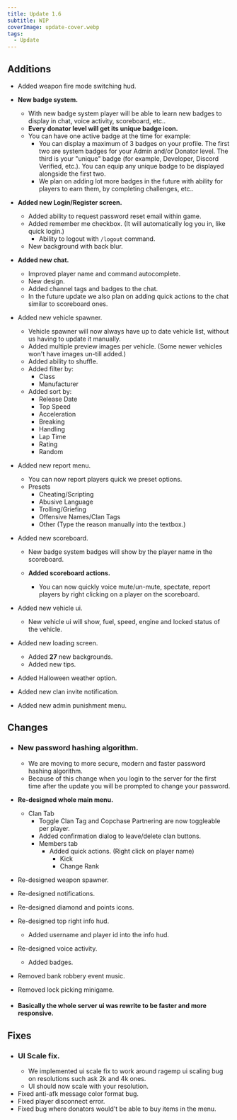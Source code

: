 ```yaml
---
title: Update 1.6
subtitle: WIP
coverImage: update-cover.webp
tags:
  - Update
---
```


## Additions

- Added weapon fire mode switching hud.
- **New badge system.**
  - With new badge system player will be able to learn new badges to display in chat, voice activity, scoreboard, etc..
  - **Every donator level will get its unique badge icon.**
  - You can have one active badge at the time for example:
    - You can display a maximum of 3 badges on your profile. The first two are system badges for your Admin and/or Donator level. The third is your "unique" badge (for example, Developer, Discord Verified, etc.). You can equip any unique badge to be displayed alongside the first two.
    - We plan on adding lot more badges in the future with ability for players to earn them, by completing challenges, etc..
- **Added new Login/Register screen.**
  - Added ability to request password reset email within game.
  - Added remember me checkbox. (It will automatically log you in, like quick login.)
    - Ability to logout with `/logout` command.
  - New background with back blur.
- **Added new chat.**
  - Improved player name and command autocomplete.
  - New design.
  - Added channel tags and badges to the chat.
  - In the future update we also plan on adding quick actions to the chat similar to scoreboard ones.
- Added new vehicle spawner.
  - Vehicle spawner will now always have up to date vehicle list, without us having to update it manually.
  - Added multiple preview images per vehicle. (Some newer vehicles won't have images un-till added.)
  - Added ability to shuffle.
  - Added filter by:
    - Class
    - Manufacturer
  - Added sort by:
    - Release Date
    - Top Speed
    - Acceleration
    - Breaking
    - Handling
    - Lap Time
    - Rating
    - Random
- Added new report menu.
  - You can now report players quick we preset options.
  - Presets
    - Cheating/Scripting
    - Abusive Language
    - Trolling/Griefing
    - Offensive Names/Clan Tags
    - Other (Type the reason manually into the textbox.)
- Added new scoreboard.

  - New badge system badges will show by the player name in the scoreboard.
  - **Added scoreboard actions.**

    - You can now quickly voice mute/un-mute, spectate, report players by right clicking on a player on the scoreboard.

- Added new vehicle ui.
  - New vehicle ui will show, fuel, speed, engine and locked status of the vehicle.
- Added new loading screen.
  - Added **27** new backgrounds.
  - Added new tips.
- Added Halloween weather option.
- Added new clan invite notification.
- Added new admin punishment menu.

## Changes

- ### New password hashing algorithm.

  - We are moving to more secure, modern and faster password hashing algorithm.
  - Because of this change when you login to the server for the first time after the update you will be prompted to change your password.

- **Re-designed whole main menu.**
  - Clan Tab
    - Toggle Clan Tag and Copchase Partnering are now toggleable per player.
    - Added confirmation dialog to leave/delete clan buttons.
    - Members tab
      - Added quick actions. (Right click on player name)
        - Kick
        - Change Rank
- Re-designed weapon spawner.
- Re-designed notifications.
- Re-designed diamond and points icons.
- Re-designed top right info hud.
  - Added username and player id into the info hud.
- Re-designed voice activity.
  - Added badges.
- Removed bank robbery event music.
- Removed lock picking minigame.
- #### Basically the whole server ui was rewrite to be faster and more responsive.

## Fixes

- ### UI Scale fix.
  - We implemented ui scale fix to work around ragemp ui scaling bug on resolutions such ask 2k and 4k ones.
  - UI should now scale with your resolution.
- Fixed anti-afk message color format bug.
- Fixed player disconnect error.
- Fixed bug where donators would't be able to buy items in the menu.
